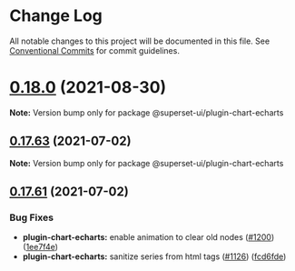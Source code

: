 <!--
Licensed to the Apache Software Foundation (ASF) under one
or more contributor license agreements.  See the NOTICE file
distributed with this work for additional information
regarding copyright ownership.  The ASF licenses this file
to you under the Apache License, Version 2.0 (the
"License"); you may not use this file except in compliance
with the License.  You may obtain a copy of the License at

  http://www.apache.org/licenses/LICENSE-2.0

Unless required by applicable law or agreed to in writing,
software distributed under the License is distributed on an
"AS IS" BASIS, WITHOUT WARRANTIES OR CONDITIONS OF ANY
KIND, either express or implied.  See the License for the
specific language governing permissions and limitations
under the License.
-->

# Change Log

All notable changes to this project will be documented in this file.
See [Conventional Commits](https://conventionalcommits.org) for commit guidelines.

# [0.18.0](https://github.com/apache-superset/superset-ui/compare/v0.17.87...v0.18.0) (2021-08-30)

**Note:** Version bump only for package @superset-ui/plugin-chart-echarts





## [0.17.63](https://github.com/apache-superset/superset-ui/compare/v0.17.62...v0.17.63) (2021-07-02)

**Note:** Version bump only for package @superset-ui/plugin-chart-echarts





## [0.17.61](https://github.com/apache-superset/superset-ui/compare/v0.17.60...v0.17.61) (2021-07-02)


### Bug Fixes

* **plugin-chart-echarts:** enable animation to clear old nodes ([#1200](https://github.com/apache-superset/superset-ui/issues/1200)) ([1ee7f4e](https://github.com/apache-superset/superset-ui/commit/1ee7f4e36e1245917e61999f190a84425e82ea38))
* **plugin-chart-echarts:** sanitize series from html tags ([#1126](https://github.com/apache-superset/superset-ui/issues/1126)) ([fcd6fde](https://github.com/apache-superset/superset-ui/commit/fcd6fde44bb45df3aab5ac5bb990504e7dbde324))
